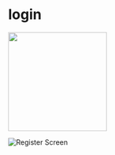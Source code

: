 # login



<img src="https://github.com/changkhobanhoa/login_flutter/assets/106042530/a1d91225-cf1c-4844-a98f-51f9390d3769" width="200">


![Register Screen](https://github.com/changkhobanhoa/login_flutter/assets/106042530/f402f70d-45e2-42c7-a3bc-5dcc44d7ff56)

